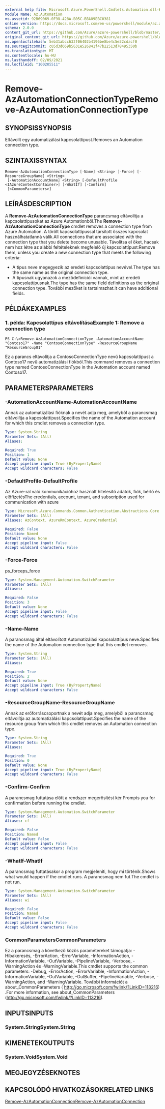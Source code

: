```yaml
---
external help file: Microsoft.Azure.PowerShell.Cmdlets.Automation.dll-Help.xml
Module Name: Az.Automation
ms.assetid: 92B69069-0F98-428A-B05C-BBA09EBC0381
online version: https://docs.microsoft.com/en-us/powershell/module/az.automation/remove-azautomationconnectiontype
schema: 2.0.0
content_git_url: https://github.com/Azure/azure-powershell/blob/master/src/Automation/Automation/help/Remove-AzAutomationConnectionType.md
original_content_git_url: https://github.com/Azure/azure-powershell/blob/master/src/Automation/Automation/help/Remove-AzAutomationConnectionType.md
ms.openlocfilehash: 5eb31abcc632f06402b4196be8be4c5e32cdacf0
ms.sourcegitcommit: c05d3d669b5631e526841f47b22513d78495350b
ms.translationtype: MT
ms.contentlocale: hu-HU
ms.lasthandoff: 02/09/2021
ms.locfileid: "100205511"
---
```

# <span data-ttu-id="5e76f-101">Remove-AzAutomationConnectionType</span><span class="sxs-lookup"><span data-stu-id="5e76f-101">Remove-AzAutomationConnectionType</span></span>

## <span data-ttu-id="5e76f-102">SYNOPSIS</span><span class="sxs-lookup"><span data-stu-id="5e76f-102">SYNOPSIS</span></span>
<span data-ttu-id="5e76f-103">Eltávolít egy automatizálási kapcsolattípust.</span><span class="sxs-lookup"><span data-stu-id="5e76f-103">Removes an Automation connection type.</span></span>

## <span data-ttu-id="5e76f-104">SZINTAXIS</span><span class="sxs-lookup"><span data-stu-id="5e76f-104">SYNTAX</span></span>

```
Remove-AzAutomationConnectionType [-Name] <String> [-Force] [-ResourceGroupName] <String>
 [-AutomationAccountName] <String> [-DefaultProfile <IAzureContextContainer>] [-WhatIf] [-Confirm]
 [<CommonParameters>]
```

## <span data-ttu-id="5e76f-105">LEÍRÁS</span><span class="sxs-lookup"><span data-stu-id="5e76f-105">DESCRIPTION</span></span>
<span data-ttu-id="5e76f-106">A **Remove-AzAutomationConnectionType** parancsmag eltávolítja a kapcsolattípusokat az Azure Automationből.</span><span class="sxs-lookup"><span data-stu-id="5e76f-106">The **Remove-AzAutomationConnectionType** cmdlet removes a connection type from Azure Automation.</span></span>
<span data-ttu-id="5e76f-107">A törölt kapcsolattípussal társított összes kapcsolat használhatatlanná válik.</span><span class="sxs-lookup"><span data-stu-id="5e76f-107">All connections that are associated with the connection type that you delete become unusable.</span></span>
<span data-ttu-id="5e76f-108">Távolítsa el őket, hacsak nem hoz létre az alábbi feltételeknek megfelelő új kapcsolattípust:</span><span class="sxs-lookup"><span data-stu-id="5e76f-108">Remove them, unless you create a new connection type that meets the following criteria:</span></span> 
- <span data-ttu-id="5e76f-109">A típus neve megegyezik az eredeti kapcsolattípus nevével.</span><span class="sxs-lookup"><span data-stu-id="5e76f-109">The type has the same name as the original connection type.</span></span> 
- <span data-ttu-id="5e76f-110">A típusnak ugyanazok a meződefiníciói vannak, mint az eredeti kapcsolattípusnak.</span><span class="sxs-lookup"><span data-stu-id="5e76f-110">The type has the same field definitions as the original connection type.</span></span>
<span data-ttu-id="5e76f-111">További mezőket is tartalmazhat.</span><span class="sxs-lookup"><span data-stu-id="5e76f-111">It can have additional fields.</span></span>

## <span data-ttu-id="5e76f-112">PÉLDÁK</span><span class="sxs-lookup"><span data-stu-id="5e76f-112">EXAMPLES</span></span>

### <span data-ttu-id="5e76f-113">1. példa: Kapcsolattípus eltávolítása</span><span class="sxs-lookup"><span data-stu-id="5e76f-113">Example 1: Remove a connection type</span></span>
```
PS C:\>Remove-AzAutomationConnectionType -AutomationAccountName "Contoso17" -Name "ContosoConnectionType" -ResourceGroupName "ResourceGroup01"
```

<span data-ttu-id="5e76f-114">Ez a parancs eltávolítja a ContosoConnectionType nevű kapcsolattípust a Contoso17 nevű automatizálási fiókból.</span><span class="sxs-lookup"><span data-stu-id="5e76f-114">This command removes a connection type named ContosoConnectionType in the Automation account named Contoso17.</span></span>

## <span data-ttu-id="5e76f-115">PARAMETERS</span><span class="sxs-lookup"><span data-stu-id="5e76f-115">PARAMETERS</span></span>

### <span data-ttu-id="5e76f-116">-AutomationAccountName</span><span class="sxs-lookup"><span data-stu-id="5e76f-116">-AutomationAccountName</span></span>
<span data-ttu-id="5e76f-117">Annak az automatizálási fióknak a nevét adja meg, amelyből a parancsmag eltávolítja a kapcsolattípust.</span><span class="sxs-lookup"><span data-stu-id="5e76f-117">Specifies the name of the Automation account for which this cmdlet removes a connection type.</span></span>

```yaml
Type: System.String
Parameter Sets: (All)
Aliases:

Required: True
Position: 1
Default value: None
Accept pipeline input: True (ByPropertyName)
Accept wildcard characters: False
```

### <span data-ttu-id="5e76f-118">-DefaultProfile</span><span class="sxs-lookup"><span data-stu-id="5e76f-118">-DefaultProfile</span></span>
<span data-ttu-id="5e76f-119">Az Azure-ral való kommunikációhoz használt hitelesítő adatok, fiók, bérlő és előfizetés</span><span class="sxs-lookup"><span data-stu-id="5e76f-119">The credentials, account, tenant, and subscription used for communication with azure</span></span>

```yaml
Type: Microsoft.Azure.Commands.Common.Authentication.Abstractions.Core.IAzureContextContainer
Parameter Sets: (All)
Aliases: AzContext, AzureRmContext, AzureCredential

Required: False
Position: Named
Default value: None
Accept pipeline input: False
Accept wildcard characters: False
```

### <span data-ttu-id="5e76f-120">-Force</span><span class="sxs-lookup"><span data-stu-id="5e76f-120">-Force</span></span>
<span data-ttu-id="5e76f-121">ps_force</span><span class="sxs-lookup"><span data-stu-id="5e76f-121">ps_force</span></span>

```yaml
Type: System.Management.Automation.SwitchParameter
Parameter Sets: (All)
Aliases:

Required: False
Position: 3
Default value: None
Accept pipeline input: False
Accept wildcard characters: False
```

### <span data-ttu-id="5e76f-122">-Name</span><span class="sxs-lookup"><span data-stu-id="5e76f-122">-Name</span></span>
<span data-ttu-id="5e76f-123">A parancsmag által eltávolított Automatizálási kapcsolattípus neve.</span><span class="sxs-lookup"><span data-stu-id="5e76f-123">Specifies the name of the Automation connection type that this cmdlet removes.</span></span>

```yaml
Type: System.String
Parameter Sets: (All)
Aliases:

Required: True
Position: 2
Default value: None
Accept pipeline input: True (ByPropertyName)
Accept wildcard characters: False
```

### <span data-ttu-id="5e76f-124">-ResourceGroupName</span><span class="sxs-lookup"><span data-stu-id="5e76f-124">-ResourceGroupName</span></span>
<span data-ttu-id="5e76f-125">Annak az erőforráscsoportnak a nevét adja meg, amelyből a parancsmag eltávolítja az automatizálási kapcsolattípust.</span><span class="sxs-lookup"><span data-stu-id="5e76f-125">Specifies the name of the resource group from which this cmdlet removes an Automation connection type.</span></span>

```yaml
Type: System.String
Parameter Sets: (All)
Aliases:

Required: True
Position: 0
Default value: None
Accept pipeline input: True (ByPropertyName)
Accept wildcard characters: False
```

### <span data-ttu-id="5e76f-126">-Confirm</span><span class="sxs-lookup"><span data-stu-id="5e76f-126">-Confirm</span></span>
<span data-ttu-id="5e76f-127">A parancsmag futtatása előtt a rendszer megerősítést kér.</span><span class="sxs-lookup"><span data-stu-id="5e76f-127">Prompts you for confirmation before running the cmdlet.</span></span>

```yaml
Type: System.Management.Automation.SwitchParameter
Parameter Sets: (All)
Aliases: cf

Required: False
Position: Named
Default value: False
Accept pipeline input: False
Accept wildcard characters: False
```

### <span data-ttu-id="5e76f-128">-WhatIf</span><span class="sxs-lookup"><span data-stu-id="5e76f-128">-WhatIf</span></span>
<span data-ttu-id="5e76f-129">A parancsmag futtatásakor a program megjeleníti, hogy mi történik.</span><span class="sxs-lookup"><span data-stu-id="5e76f-129">Shows what would happen if the cmdlet runs.</span></span>
<span data-ttu-id="5e76f-130">A parancsmag nem fut.</span><span class="sxs-lookup"><span data-stu-id="5e76f-130">The cmdlet is not run.</span></span>

```yaml
Type: System.Management.Automation.SwitchParameter
Parameter Sets: (All)
Aliases: wi

Required: False
Position: Named
Default value: False
Accept pipeline input: False
Accept wildcard characters: False
```

### <span data-ttu-id="5e76f-131">CommonParameters</span><span class="sxs-lookup"><span data-stu-id="5e76f-131">CommonParameters</span></span>
<span data-ttu-id="5e76f-132">Ez a parancsmag a következő közös paramétereket támogatja: -Hibakeresés, -ErrorAction, -ErrorVariable, -InformationAction, -InformationVariable, -OutVariable, -PipelineVariable, -Verbose, -WarningAction és -WarningVariable.</span><span class="sxs-lookup"><span data-stu-id="5e76f-132">This cmdlet supports the common parameters: -Debug, -ErrorAction, -ErrorVariable, -InformationAction, -InformationVariable, -OutVariable, -OutBuffer, -PipelineVariable, -Verbose, -WarningAction, and -WarningVariable.</span></span> <span data-ttu-id="5e76f-133">További információt a about_CommonParameters ( http://go.microsoft.com/fwlink/?LinkID=113216) .</span><span class="sxs-lookup"><span data-stu-id="5e76f-133">For more information, see about_CommonParameters (http://go.microsoft.com/fwlink/?LinkID=113216).</span></span>

## <span data-ttu-id="5e76f-134">INPUTS</span><span class="sxs-lookup"><span data-stu-id="5e76f-134">INPUTS</span></span>

### <span data-ttu-id="5e76f-135">System.String</span><span class="sxs-lookup"><span data-stu-id="5e76f-135">System.String</span></span>

## <span data-ttu-id="5e76f-136">KIMENETEK</span><span class="sxs-lookup"><span data-stu-id="5e76f-136">OUTPUTS</span></span>

### <span data-ttu-id="5e76f-137">System.Void</span><span class="sxs-lookup"><span data-stu-id="5e76f-137">System.Void</span></span>

## <span data-ttu-id="5e76f-138">MEGJEGYZÉSEK</span><span class="sxs-lookup"><span data-stu-id="5e76f-138">NOTES</span></span>

## <span data-ttu-id="5e76f-139">KAPCSOLÓDÓ HIVATKOZÁSOK</span><span class="sxs-lookup"><span data-stu-id="5e76f-139">RELATED LINKS</span></span>

[<span data-ttu-id="5e76f-140">Remove-AzAutomationConnection</span><span class="sxs-lookup"><span data-stu-id="5e76f-140">Remove-AzAutomationConnection</span></span>](./Remove-AzAutomationConnection.md)



